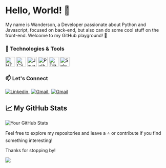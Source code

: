 # Hello, World! 👋

My name is Wanderson, a Developer passionate about Python and Javascript, focused on back-end, but also can do some cool stuff on the front-end.
Welcome to my GitHub playground! 🚀

### 🔧 Technologies & Tools

<div>
	<img width="30" src="https://user-images.githubusercontent.com/25181517/192158954-f88b5814-d510-4564-b285-dff7d6400dad.png" alt="HTML" title="HTML"/>
	<img width="30" src="https://user-images.githubusercontent.com/25181517/183898674-75a4a1b1-f960-4ea9-abcb-637170a00a75.png" alt="CSS" title="CSS"/>
	<img width="30" src="https://user-images.githubusercontent.com/25181517/117447155-6a868a00-af3d-11eb-9cfe-245df15c9f3f.png" alt="JavaScript" title="JavaScript"/>
	<img width="30" src="https://user-images.githubusercontent.com/25181517/183423507-c056a6f9-1ba8-4312-a350-19bcbc5a8697.png" alt="Python" title="Python"/>
	<img width="30" src="https://github.com/marwin1991/profile-technology-icons/assets/62091613/9bf5650b-e534-4eae-8a26-8379d076f3b4" alt="Django" title="Django"/>
	<img width="30" src="https://user-images.githubusercontent.com/25181517/184103699-d1b83c07-2d83-4d99-9a1e-83bd89e08117.png" alt="Selenium" title="Selenium"/>
</div>

### 📫 Let's Connect
<div >
  <a target="_blank" href='https://www.linkedin.com/in/wanderson-soares-235ba819a/' rel="noopener noreferrer" style="margin-right:5px">
	  <img src="https://img.shields.io/badge/linkedin-%230077B5.svg?style=for-the-badge&logo=linkedin&logoColor=white" alt="Linkedin" title="Linkedin"/>
  </a>
  <a target="_blank" href='wanderson14117@gmail.com' rel="noopener noreferrer" style="margin-right:5px">
	  <img src="https://img.shields.io/badge/Gmail-D14836?style=for-the-badge&logo=gmail&logoColor=white" alt="Gmail" title="Gmail"/>
  </a>
  <a target="_blank" href='wanderson14117@gmail.com' rel="noopener noreferrer">
    <img src="https://img.shields.io/badge/Portfolio-255E63?style=for-the-badge&logo=About.me&logoColor=white" alt="Gmail" title="Gmail"/>
  </a>
</div>

## 📈 My GitHub Stats

![Your GitHub Stats](https://github-readme-stats.vercel.app/api?username=wand-CE&show_icons=true&count_private=true)


Feel free to explore my repositories and leave a ⭐️ or contribute if you find something interesting!

Thanks for stopping by! 

<img src="https://profile-counter.glitch.me/wand-ce/count.svg">


